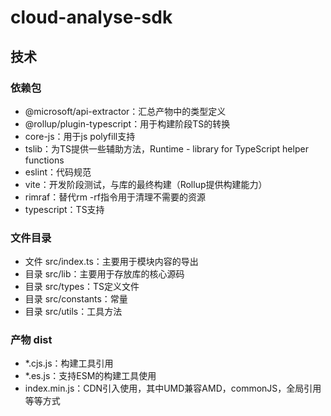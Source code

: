 # cloud-analyse-sdk

## 技术

### 依赖包

- @microsoft/api-extractor：汇总产物中的类型定义
- @rollup/plugin-typescript：用于构建阶段TS的转换
- core-js：用于js polyfill支持
- tslib：为TS提供一些辅助方法，Runtime - library for TypeScript helper functions
- eslint：代码规范
- vite：开发阶段测试，与库的最终构建（Rollup提供构建能力）
- rimraf：替代rm -rf指令用于清理不需要的资源
- typescript：TS支持

### 文件目录

- 文件 src/index.ts：主要用于模块内容的导出
- 目录 src/lib：主要用于存放库的核心源码
- 目录 src/types：TS定义文件
- 目录 src/constants：常量
- 目录 src/utils：工具方法

### 产物 dist

- *.cjs.js：构建工具引用
- *.es.js：支持ESM的构建工具使用
- index.min.js：CDN引入使用，其中UMD兼容AMD，commonJS，全局引用等等方式
